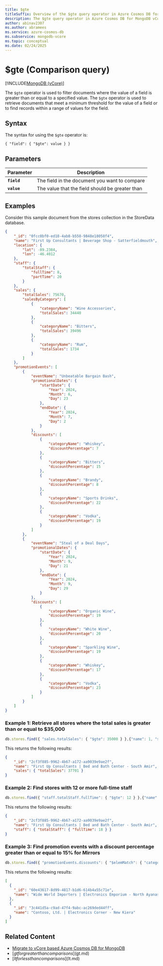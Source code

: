 ```yaml
---
title: $gte
titleSuffix: Overview of the $gte query operator in Azure Cosmos DB for MongoDB vCore
description: The $gte query operator in Azure Cosmos DB for MongoDB vCore returns documents where the value of a field is greater than or equal to a specified value
author: abinav2307
ms.author: abramees
ms.service: azure-cosmos-db
ms.subservice: mongodb-vcore
ms.topic: conceptual
ms.date: 02/24/2025
---
```


# $gte (Comparison query)

[!INCLUDE[MongoDB (vCore)](~/reusable-content/ce-skilling/azure/includes/cosmos-db/includes/appliesto-mongodb-vcore.md)]

The `$gte` operator is used to filter documents where the value of a field is greater than or equal to a specified value. The `$gte` operator is used to retrieve documents that meet a minimum threshold for the value of a field or to find records within a range of values for the field.

## Syntax

The syntax for using the `$gte` operator is:

```mongodb
{ "field": { "$gte": value } }
```

## Parameters

| Parameter | Description |
| --- | --- |
| **`field`** | The field in the document you want to compare|
| **`value`** | The value that the field should be greater than|

## Examples
Consider this sample document from the stores collection in the StoreData database.

```json
{
    "_id": "0fcc0bf0-ed18-4ab8-b558-9848e18058f4",
    "name": "First Up Consultants | Beverage Shop - Satterfieldmouth",
    "location": {
        "lat": -89.2384,
        "lon": -46.4012
    },
    "staff": {
        "totalStaff": {
            "fullTime": 8,
            "partTime": 20
        }
    },
    "sales": {
        "totalSales": 75670,
        "salesByCategory": [
            {
                "categoryName": "Wine Accessories",
                "totalSales": 34440
            },
            {
                "categoryName": "Bitters",
                "totalSales": 39496
            },
            {
                "categoryName": "Rum",
                "totalSales": 1734
            }
        ]
    },
    "promotionEvents": [
        {
            "eventName": "Unbeatable Bargain Bash",
            "promotionalDates": {
                "startDate": {
                    "Year": 2024,
                    "Month": 6,
                    "Day": 23
                },
                "endDate": {
                    "Year": 2024,
                    "Month": 7,
                    "Day": 2
                }
            },
            "discounts": [
                {
                    "categoryName": "Whiskey",
                    "discountPercentage": 7
                },
                {
                    "categoryName": "Bitters",
                    "discountPercentage": 15
                },
                {
                    "categoryName": "Brandy",
                    "discountPercentage": 8
                },
                {
                    "categoryName": "Sports Drinks",
                    "discountPercentage": 22
                },
                {
                    "categoryName": "Vodka",
                    "discountPercentage": 19
                }
            ]
        },
        {
            "eventName": "Steal of a Deal Days",
            "promotionalDates": {
                "startDate": {
                    "Year": 2024,
                    "Month": 9,
                    "Day": 21
                },
                "endDate": {
                    "Year": 2024,
                    "Month": 9,
                    "Day": 29
                }
            },
            "discounts": [
                {
                    "categoryName": "Organic Wine",
                    "discountPercentage": 19
                },
                {
                    "categoryName": "White Wine",
                    "discountPercentage": 20
                },
                {
                    "categoryName": "Sparkling Wine",
                    "discountPercentage": 19
                },
                {
                    "categoryName": "Whiskey",
                    "discountPercentage": 17
                },
                {
                    "categoryName": "Vodka",
                    "discountPercentage": 23
                }
            ]
        }
    ]
}
```

### Example 1: Retrieve all stores where the total sales is greater than or equal to $35,000

```javascript
db.stores.find({ "sales.totalSales": { "$gte": 35000 } },{"name": 1, "sales.totalSales": 1}, {"limit": 1})
```

This returns the following results:
```json
{
    "_id": "2cf3f885-9962-4b67-a172-aa9039e9ae2f",
    "name": "First Up Consultants | Bed and Bath Center - South Amir",
    "sales": { "totalSales": 37701 }
}
```

### Example 2: Find stores with 12 or more full-time staff

```javascript
db.stores.find({ "staff.totalStaff.fullTime": { "$gte": 12 } },{"name": 1, "staff.totalStaff.fullTime": 1}, {"limit": 1})
```

This returns the following results:
```json
{
    "_id": "2cf3f885-9962-4b67-a172-aa9039e9ae2f",
    "name": "First Up Consultants | Bed and Bath Center - South Amir",
    "staff": { "totalStaff": { "fullTime": 18 } }
}
```

### Example 3: Find promotion events with a discount percentage greater than or equal to 15% for Mirrors

```javascript
db.stores.find({ "promotionEvents.discounts": { "$elemMatch": { "categoryName": "Laptops", "discountPercentage": { "$gte": 15 } } } }, {"name": 1}, {"limit": 2})
```

This returns the following results:
```json
[
  {
    "_id": "60e43617-8d99-4817-b1d6-614b4a55c71e",
    "name": "Wide World Importers | Electronics Emporium - North Ayanashire"
  },
  {
    "_id": "3c441d5a-c9ad-47f4-9abc-ac269ded44ff",
    "name": "Contoso, Ltd. | Electronics Corner - New Kiera"
  }
]
```

## Related Content

- [Migrate to vCore based Azure Cosmos DB for MongoDB](https://aka.ms/migrate-to-azure-cosmosdb-for-mongodb-vcore)
- [$gt for greater than comparisons]($gt.md)
- [$lt for less than comparisons]($lt.md)
